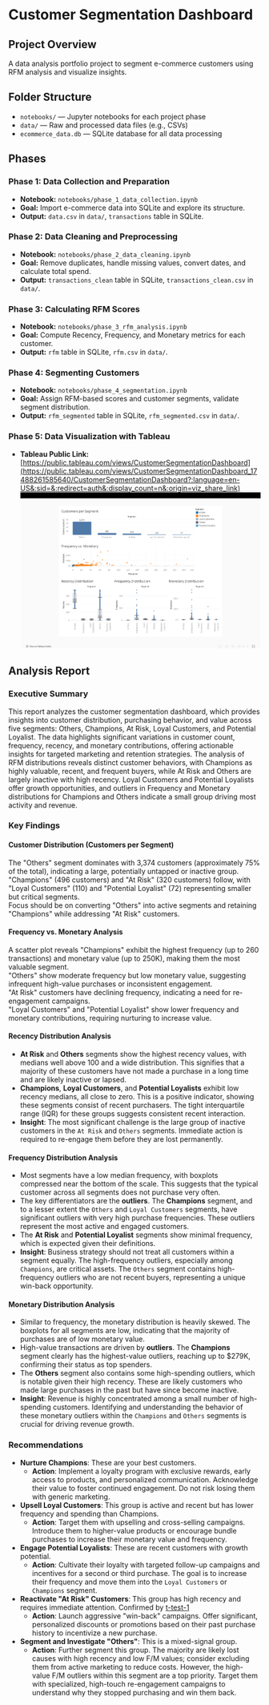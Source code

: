 # Customer Segmentation Dashboard

## Project Overview

A data analysis portfolio project to segment e-commerce customers using RFM analysis and visualize insights.

## Folder Structure

- `notebooks/` — Jupyter notebooks for each project phase
- `data/` — Raw and processed data files (e.g., CSVs)
- `ecommerce_data.db` — SQLite database for all data processing

## Phases

### Phase 1: Data Collection and Preparation
- **Notebook:** `notebooks/phase_1_data_collection.ipynb`
- **Goal:** Import e-commerce data into SQLite and explore its structure.
- **Output:** `data.csv` in `data/`, `transactions` table in SQLite.

### Phase 2: Data Cleaning and Preprocessing
- **Notebook:** `notebooks/phase_2_data_cleaning.ipynb`
- **Goal:** Remove duplicates, handle missing values, convert dates, and calculate total spend.
- **Output:** `transactions_clean` table in SQLite, `transactions_clean.csv` in `data/`.

### Phase 3: Calculating RFM Scores
- **Notebook:** `notebooks/phase_3_rfm_analysis.ipynb`
- **Goal:** Compute Recency, Frequency, and Monetary metrics for each customer.
- **Output:** `rfm` table in SQLite, `rfm.csv` in `data/`.

### Phase 4: Segmenting Customers
- **Notebook:** `notebooks/phase_4_segmentation.ipynb`
- **Goal:** Assign RFM-based scores and customer segments, validate segment distribution.
- **Output:** `rfm_segmented` table in SQLite, `rfm_segmented.csv` in `data/`.

### Phase 5: Data Visualization with Tableau
- **Tableau Public Link:** [https://public.tableau.com/views/CustomerSegmentationDashboard](https://public.tableau.com/views/CustomerSegmentationDashboard_17488261585640/CustomerSegmentationDashboard?:language=en-US&:sid=&:redirect=auth&:display_count=n&:origin=viz_share_link)
![](0.png)

## Analysis Report

### Executive Summary
This report analyzes the customer segmentation dashboard, which provides insights into customer distribution, purchasing behavior, and value across five segments: Others, Champions, At Risk, Loyal Customers, and Potential Loyalist. The data highlights significant variations in customer count, frequency, recency, and monetary contributions, offering actionable insights for targeted marketing and retention strategies. The analysis of RFM distributions reveals distinct customer behaviors, with Champions as highly valuable, recent, and frequent buyers, while At Risk and Others are largely inactive with high recency. Loyal Customers and Potential Loyalists offer growth opportunities, and outliers in Frequency and Monetary distributions for Champions and Others indicate a small group driving most activity and revenue.

### Key Findings
#### Customer Distribution (Customers per Segment)
The "Others" segment dominates with 3,374 customers (approximately 75% of the total), indicating a large, potentially untapped or inactive group.  
"Champions" (496 customers) and "At Risk" (320 customers) follow, with "Loyal Customers" (110) and "Potential Loyalist" (72) representing smaller but critical segments.  
Focus should be on converting "Others" into active segments and retaining "Champions" while addressing "At Risk" customers.

#### Frequency vs. Monetary Analysis
A scatter plot reveals "Champions" exhibit the highest frequency (up to 260 transactions) and monetary value (up to 250K), making them the most valuable segment.  
"Others" show moderate frequency but low monetary value, suggesting infrequent high-value purchases or inconsistent engagement.  
"At Risk" customers have declining frequency, indicating a need for re-engagement campaigns.  
"Loyal Customers" and "Potential Loyalist" show lower frequency and monetary contributions, requiring nurturing to increase value.

#### Recency Distribution Analysis
- **At Risk** and **Others** segments show the highest recency values, with medians well above 100 and a wide distribution. This signifies that a majority of these customers have not made a purchase in a long time and are likely inactive or lapsed.
- **Champions**, **Loyal Customers**, and **Potential Loyalists** exhibit low recency medians, all close to zero. This is a positive indicator, showing these segments consist of recent purchasers. The tight interquartile range (IQR) for these groups suggests consistent recent interaction.
- **Insight**: The most significant challenge is the large group of inactive customers in the `At Risk` and `Others` segments. Immediate action is required to re-engage them before they are lost permanently.

#### Frequency Distribution Analysis
- Most segments have a low median frequency, with boxplots compressed near the bottom of the scale. This suggests that the typical customer across all segments does not purchase very often.
- The key differentiators are the **outliers**. The **Champions** segment, and to a lesser extent the `Others` and `Loyal Customers` segments, have significant outliers with very high purchase frequencies. These outliers represent the most active and engaged customers.
- The **At Risk** and **Potential Loyalist** segments show minimal frequency, which is expected given their definitions.
- **Insight**: Business strategy should not treat all customers within a segment equally. The high-frequency outliers, especially among `Champions`, are critical assets. The `Others` segment contains high-frequency outliers who are not recent buyers, representing a unique win-back opportunity.

#### Monetary Distribution Analysis
- Similar to frequency, the monetary distribution is heavily skewed. The boxplots for all segments are low, indicating that the majority of purchases are of low monetary value.
- High-value transactions are driven by **outliers**. The **Champions** segment clearly has the highest-value outliers, reaching up to $279K, confirming their status as top spenders.
- The **Others** segment also contains some high-spending outliers, which is notable given their high recency. These are likely customers who made large purchases in the past but have since become inactive.
- **Insight**: Revenue is highly concentrated among a small number of high-spending customers. Identifying and understanding the behavior of these monetary outliers within the `Champions` and `Others` segments is crucial for driving revenue growth.

### Recommendations
- **Nurture Champions**: These are your best customers.
  - **Action**: Implement a loyalty program with exclusive rewards, early access to products, and personalized communication. Acknowledge their value to foster continued engagement. Do not risk losing them with generic marketing.
- **Upsell Loyal Customers**: This group is active and recent but has lower frequency and spending than Champions.
  - **Action**: Target them with upselling and cross-selling campaigns. Introduce them to higher-value products or encourage bundle purchases to increase their monetary value and frequency.
- **Engage Potential Loyalists**: These are recent customers with growth potential.
  - **Action**: Cultivate their loyalty with targeted follow-up campaigns and incentives for a second or third purchase. The goal is to increase their frequency and move them into the `Loyal Customers` or `Champions` segment.
- **Reactivate "At Risk" Customers**: This group has high recency and requires immediate attention. Confirmed by [t-test-1](https://github.com/bitsbard/customer-retention-t-test)
  - **Action**: Launch aggressive "win-back" campaigns. Offer significant, personalized discounts or promotions based on their past purchase history to incentivize a new purchase.
- **Segment and Investigate "Others"**: This is a mixed-signal group.
  - **Action**: Further segment this group. The majority are likely lost causes with high recency and low F/M values; consider excluding them from active marketing to reduce costs. However, the high-value F/M outliers within this segment are a top priority. Target them with specialized, high-touch re-engagement campaigns to understand why they stopped purchasing and win them back.

